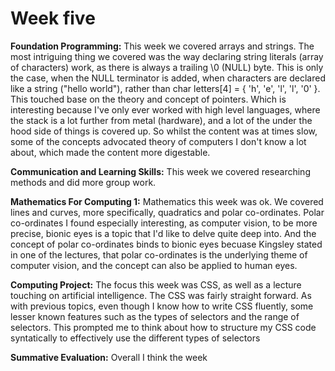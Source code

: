 # Week five

**Foundation Programming:** This week we covered arrays and strings. The most intriguing thing we covered was the way declaring string literals \(array of characters\) work, as there is always a trailing \0 \(NULL\) byte. This is only the case, when the NULL terminator is added, when characters are declared like a string \("hello world"\), rather than char letters\[4\] = { 'h', 'e', 'l', 'l', '0' }. This touched base on the theory and concept of pointers. Which is interesting because I've only ever worked with high level languages, where the stack is a lot further from metal \(hardware\), and a lot of the under the hood side of things is covered up. So whilst the content was at times slow, some of the concepts advocated theory of computers I don't know a lot about, which made the content more digestable.

**Communication and Learning Skills:** This week we covered researching methods and did more group work.

**Mathematics For Computing 1:** Mathematics this week was ok. We covered lines and curves, more specifically, quadratics and polar co-ordinates. Polar co-ordinates I found especially interesting, as computer vision, to be more precise, bionic eyes is a topic that I'd like to delve quite deep into. And the concept of polar co-ordinates binds to bionic eyes becuase Kingsley stated in one of the lectures, that polar co-ordinates is the underlying theme of computer vision, and the concept can also be applied to human eyes.

**Computing Project:** The focus this week was CSS, as well as a lecture touching on artificial intelligence. The CSS was fairly straight forward. As with previous topics, even though I know how to write CSS fluently, some lesser known features such as the types of selectors and the range of selectors. This prompted me to think about how to structure my CSS code syntatically to effectively use the different types of selectors 

**Summative Evaluation:** Overall I think the week 

